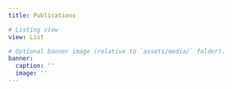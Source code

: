 ```yaml
---
title: Publications

# Listing view
view: List 

# Optional banner image (relative to `assets/media/` folder).
banner:
  caption: ''
  image: ''
---
```

